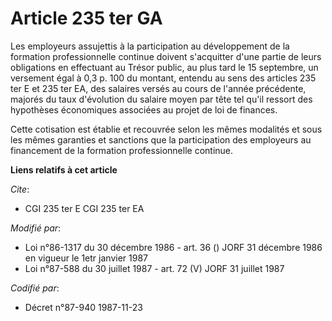 # Article 235 ter GA

Les employeurs assujettis à la participation au développement de la formation professionnelle continue doivent s'acquitter
d'une partie de leurs obligations en effectuant au Trésor public, au plus tard le 15 septembre, un versement égal à 0,3 p.
100 du montant, entendu au sens des articles 235 ter E et 235 ter EA, des salaires versés au cours de l'année précédente,
majorés du taux d'évolution du salaire moyen par tête tel qu'il ressort des hypothèses économiques associées au projet de loi
de finances.

Cette cotisation est établie et recouvrée selon les mêmes modalités et sous les mêmes garanties et sanctions que la
participation des employeurs au financement de la formation professionnelle continue.

**Liens relatifs à cet article**

_Cite_:

  - CGI 235 ter E CGI 235 ter EA

_Modifié par_:

  - Loi n°86-1317 du 30 décembre 1986 - art. 36 () JORF 31 décembre 1986 en vigueur le 1etr janvier 1987
  - Loi n°87-588 du 30 juillet 1987 - art. 72 (V) JORF 31 juillet 1987

_Codifié par_:

  - Décret n°87-940 1987-11-23
